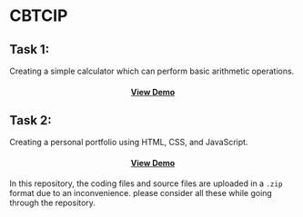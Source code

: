# CBTCIP

## Task 1: 
Creating a simple calculator which can perform basic arithmetic operations.

<div align='center'>
<h4> <a href="https://sd-smpcalc.netlify.app/")>View Demo</a>
</div>

## Task 2:
Creating a personal portfolio using HTML, CSS, and JavaScript.

<div align='center'>
<h4> <a href="https://portupdt.netlify.app/">View Demo</a>
</div>

In this repository, the coding files and source files are uploaded in a `.zip` format due to an inconvenience. please consider all these while going through the repository.
